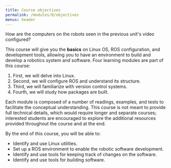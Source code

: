 ```yaml
---
title: Course objectives
permalink: /modules/0/objectives
menus: header
---
```


How are the computers on the robots seen in the previous unit's video configured?

This course will give you the **basics** on Linux OS, ROS configuration, and development tools, allowing you to have an environment to build and develop a robotics system and software. Four learning modules are part of this course: 
1. First, we will delve into Linux. 
2. Second, we will configure ROS and understand its structure.
3. Third, we will familiarize with version control systems. 
4. Fourth, we will study how packages are built.

Each module is composed of a number of readings, examples, and tests to facilitate the conceptual understanding. This course is not meant to provide full technical details, which would require longer and separate courses; interested students are encouraged to explore the additional resources provided throughout the course and at the end.

By the end of this course, you will be able to:
- Identify and use Linux utilities.
- Set up a ROS environment to enable the robotic software development.
- Identify and use tools for keeping track of changes on the software.
- Identify and use tools for building software.
